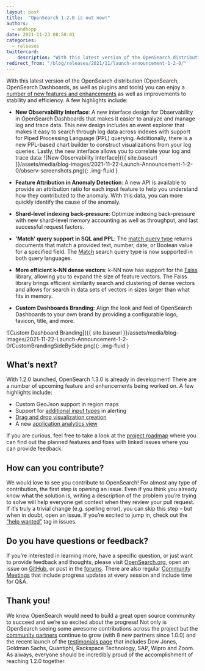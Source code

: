 ```yaml
---
layout: post
title:  "OpenSearch 1.2.0 is out now!"
authors:
  - andhopp
date: 2021-11-23 08:50:01
categories:
  - releases
twittercard:
    description: "With this latest version of the OpenSearch distribution (OpenSearch, OpenSearch Dashboards, as well as plugins and tools) you can enjoy a number of new features and enhancements as well as improvements to stability and efficiency."
redirect_from: "/blog/releases/2021/11/launch-announcement-1-2-0/"
---
```



With this latest version of the OpenSearch distribution (OpenSearch, OpenSearch Dashboards, as well as plugins and tools) you can enjoy a [number of new features and enhancements](https://github.com/opensearch-project/opensearch-build/blob/main/release-notes/opensearch-release-notes-1.2.0.md) as well as improvements to stability and efficiency. A few highlights include:

* **New Observability Interface**: A new interface design for Observability in OpenSearch Dashboards that makes it easier to analyze and manage log and trace data. This new design includes an event explorer that makes it easy to search through log data across indexes with support for Piped Processing Language (PPL) querying. Additionally, there is a new PPL-based chart builder to construct visualizations from your log queries. Lastly, the new interface allows you to correlate your log and trace data: ![New Observability Interface]({{ site.baseurl }}/assets/media/blog-images/2021-11-22-Launch-Announcement-1-2-0/observ-screenshots.png){: .img-fluid }

* **Feature Attribution in Anomaly Detection**: A new API is available to provide an attribution ratio for each input feature to help you understand how they contributed to the anomaly. With this data, you can more quickly identify the cause of the anomaly.
* **Shard-level indexing back-pressure**: Optimize indexing back-pressure with new shard-level memory accounting as well as throughput, and last successful request factors.
* **'Match' query support in SQL and PPL**:  The [match query type](https://opensearch.org/docs/latest/opensearch/query-dsl/full-text/#match) returns documents that match a provided text, number, date, or Boolean value for a specified field. The [Match](https://opensearch.org/docs/latest/opensearch/query-dsl/full-text/#match) search query type is now supported in both query languages.
* **More efficient k-NN dense vectors**: k-NN now has support for the [Faiss](https://github.com/facebookresearch/faiss) library, allowing you to expand the size of feature vectors. The Faiss library brings efficient similarity search and clustering of dense vectors and allows for search in data sets of vectors in sizes larger than what fits in memory. 
* **Custom Dashboards Branding**: Align the look and feel of OpenSearch Dashboards to your own brand by providing a configurable logo, favicon, title, and more. 

![Custom Dashboard Branding]({{ site.baseurl }}/assets/media/blog-images/2021-11-22-Launch-Announcement-1-2-0/CustomBrandingSideBySide.png){: .img-fluid }

## What’s next?

With 1.2.0 launched, OpenSearch 1.3.0 is already in development! There are a number of upcoming feature and enhancements being worked on. A few highlights include:

* Custom GeoJson support in region maps
* Support for [additional input types](https://github.com/opendistro-for-elasticsearch/alerting/issues/47) in alerting
* [Drag and drop visualization creation](https://github.com/opensearch-project/OpenSearch-Dashboards/issues/379) 
* A new [application analytics view](https://github.com/opensearch-project/trace-analytics/issues/131)

If you are curious, feel free to take a look at the [project roadmap](https://github.com/orgs/opensearch-project/projects/1) where you can find out the planned features and fixes with linked issues where you can provide feedback. 

## How can you contribute?

We would love to see you contribute to OpenSearch! For almost any type of contribution, the first step is opening an issue. Even if you think you already know what the solution is, writing a description of the problem you’re trying to solve will help everyone get context when they review your pull request. If it’s truly a trivial change (e.g. spelling error), you can skip this step – but when in doubt, open an issue. If you’re excited to jump in, check out the [“help wanted”](https://github.com/opensearch-project/OpenSearch/issues?q=is%3Aissue+is%3Aopen+label%3A%22help+wanted%22) tag in issues.

## Do you have questions or feedback?

If you’re interested in learning more, have a specific question, or just want to provide feedback and thoughts, please visit [OpenSearch.org](https://opensearch.org/), open an issue on [GitHub](https://github.com/opensearch-project/OpenSearch/issues), or post in the [forums](https://discuss.opendistrocommunity.dev/). There are also regular [Community Meetings](https://opensearch.org/events/) that include progress updates at every session and include time for Q&A.

## Thank you!

We knew OpenSearch would need to build a great open source community to succeed and we’re so excited about the progress! Not only is OpenSearch seeing some awesome contributions across the project but the [community partners](https://opensearch.org/partners/) continue to grow (with 8 new partners since 1.0.0) and the recent launch of the [testimonials page](https://opensearch.org/testimonials/) that includes Dow Jones, Goldman Sachs, Quantiphi, Rackspace Technology, SAP, Wipro and Zoom. As always, everyone should be incredibly proud of the accomplishment of reaching 1.2.0 together.
